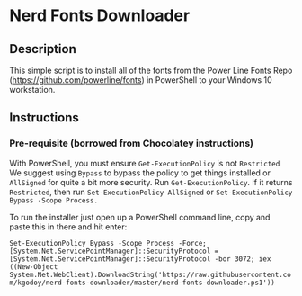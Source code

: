 # Nerd Fonts Downloader
## Description
This simple script is to install all of the fonts from the Power Line Fonts Repo (https://github.com/powerline/fonts) in PowerShell to your Windows 10 workstation.
## Instructions
### Pre-requisite (borrowed from Chocolatey instructions)
With PowerShell, you must ensure `Get-ExecutionPolicy` is not `Restricted` We suggest using `Bypass` to bypass the policy to get things installed or `AllSigned` for quite a bit more security.
Run `Get-ExecutionPolicy`. If it returns `Restricted`, then run `Set-ExecutionPolicy AllSigned` or `Set-ExecutionPolicy Bypass -Scope Process.`

To run the installer just open up a PowerShell command line, copy and paste this in there and hit enter:

```Set-ExecutionPolicy Bypass -Scope Process -Force; [System.Net.ServicePointManager]::SecurityProtocol = [System.Net.ServicePointManager]::SecurityProtocol -bor 3072; iex ((New-Object System.Net.WebClient).DownloadString('https://raw.githubusercontent.com/kgodoy/nerd-fonts-downloader/master/nerd-fonts-downloader.ps1'))```
